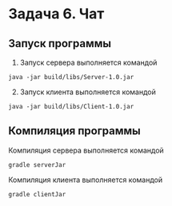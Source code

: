 # Задача 6. Чат
## Запуск программы
1. Запуск сервера выполняется командой
```
java -jar build/libs/Server-1.0.jar
```
2. Запуск клиента выполняется командой
```
java -jar build/libs/Client-1.0.jar
```
## Компиляция программы
Компиляция сервера выполняется командой
```
gradle serverJar
```
Компиляция клиента выполняется командой
```
gradle clientJar
```